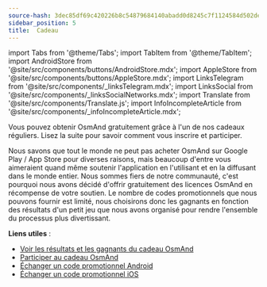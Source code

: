 ```yaml
---
source-hash: 3dec85df69c420226b8c54879684140abadd0d8245c7f1124584d502de7a8674
sidebar_position: 5
title:  Cadeau
---
```

import Tabs from '@theme/Tabs';
import TabItem from '@theme/TabItem';
import AndroidStore from '@site/src/components/buttons/AndroidStore.mdx';
import AppleStore from '@site/src/components/buttons/AppleStore.mdx';
import LinksTelegram from '@site/src/components/_linksTelegram.mdx';
import LinksSocial from '@site/src/components/_linksSocialNetworks.mdx';
import Translate from '@site/src/components/Translate.js';
import InfoIncompleteArticle from '@site/src/components/_infoIncompleteArticle.mdx';


Vous pouvez obtenir OsmAnd gratuitement grâce à l'un de nos cadeaux réguliers. Lisez la suite pour savoir comment vous inscrire et participer.

Nous savons que tout le monde ne peut pas acheter OsmAnd sur Google Play / App Store pour diverses raisons, mais beaucoup d'entre vous aimeraient quand même soutenir l'application en l'utilisant et en la diffusant dans le monde entier. Nous sommes fiers de notre communauté, c'est pourquoi nous avons décidé d'offrir gratuitement des licences OsmAnd en récompense de votre soutien. Le nombre de codes promotionnels que nous pouvons fournir est limité, nous choisirons donc les gagnants en fonction des résultats d'un petit jeu que nous avons organisé pour rendre l'ensemble du processus plus divertissant.

**Liens utiles** :
- [Voir les résultats et les gagnants du cadeau OsmAnd](https://osmand.net/giveaway/)
- [Participer au cadeau OsmAnd](https://osmand.net/giveaway/)
- [Échanger un code promotionnel Android](https://support.google.com/googleplay/answer/3422659?hl)
- [Échanger un code promotionnel iOS](https://support.apple.com/en-gb/HT201209)